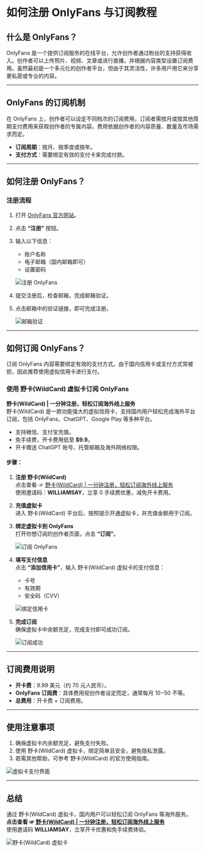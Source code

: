 # 如何注册 OnlyFans 与订阅教程

## 什么是 OnlyFans？

OnlyFans 是一个提供订阅服务的在线平台，允许创作者通过粉丝的支持获得收入。创作者可以上传照片、视频、文章或进行直播，并根据内容类型设置订阅费用。虽然最初是一个多元化的创作者平台，但由于其灵活性，许多用户用它来分享更私密或专业的内容。

---

## OnlyFans 的订阅机制

在 OnlyFans 上，创作者可以设定不同档次的订阅费用，订阅者需按月或按其他周期支付费用来获取创作者的专属内容。费用依据创作者的内容质量、数量及市场需求而定。

- **订阅周期**：按月、按季度或按年。
- **支付方式**：需要绑定有效的支付卡来完成付款。

---

## 如何注册 OnlyFans？

### 注册流程

1. 打开 [OnlyFans 官方网站](https://onlyfans.com)。
2. 点击 **“注册”** 按钮。
3. 输入以下信息：
   - 账户名称
   - 电子邮箱（国内邮箱即可）
   - 设置密码

   ![注册 OnlyFans](https://aipanda-chatgpt.github.io/img/how-to-useonlyfans.assets/1.png)

4. 提交注册后，检查邮箱，完成邮箱验证。
5. 点击邮箱中的验证链接，即可完成注册。

   ![邮箱验证](https://aipanda-chatgpt.github.io/img/how-to-useonlyfans.assets/2.png)

---

## 如何订阅 OnlyFans？

订阅 OnlyFans 内容需要绑定有效的支付方式。由于国内信用卡或支付方式常被拒，因此推荐使用虚拟信用卡进行支付。

### 使用 野卡(WildCard) 虚拟卡订阅 OnlyFans

**野卡(WildCard) | 一分钟注册，轻松订阅海外线上服务**  
野卡(WildCard) 是一款功能强大的虚拟信用卡，支持国内用户轻松完成海外平台订阅，包括 OnlyFans、ChatGPT、Google Play 等多种平台。

- 支持微信、支付宝充值。
- 免手续费，开卡费用低至 **$9.9**。
- 开卡赠送 ChatGPT 账号、托管邮箱及海外网络权限。

#### 步骤：

1. **注册 野卡(WildCard)**  
   点击查看 ☞ [野卡(WildCard) | 一分钟注册，轻松订阅海外线上服务](https://yeka.ai/i/WILLIAMSAY)  
   使用邀请码：**WILLIAMSAY**，立享 0 手续费优惠，减免开卡费用。

2. **充值虚拟卡**  
   进入 野卡(WildCard) 平台后，按照提示开通虚拟卡，并充值金额用于订阅。

3. **绑定虚拟卡到 OnlyFans**  
   打开你想订阅的创作者页面，点击 **“订阅”**。

   ![订阅 OnlyFans](https://aipanda-chatgpt.github.io/img/how-to-useonlyfans.assets/3.png)

4. **填写支付信息**  
   点击 **“添加信用卡”**，输入 野卡(WildCard) 虚拟卡的支付信息：

   - 卡号
   - 有效期
   - 安全码（CVV）

   ![绑定信用卡](https://aipanda-chatgpt.github.io/img/how-to-useonlyfans.assets/4.png)

5. **完成订阅**  
   确保虚拟卡中余额充足，完成支付即可成功订阅。

   ![订阅成功](https://aipanda-chatgpt.github.io/img/how-to-useonlyfans.assets/6.png)

---

## 订阅费用说明

- **开卡费**：9.99 美元（约 70 元人民币）。
- **OnlyFans 订阅费**：具体费用视创作者设定而定，通常每月 $10-$50 不等。
- **总费用**：开卡费 + 订阅费用。

---

## 使用注意事项

1. 确保虚拟卡内余额充足，避免支付失败。
2. 使用 野卡(WildCard) 虚拟卡，绑定简单且安全，避免隐私泄露。
3. 若需其他帮助，可参考 野卡(WildCard) 的官方使用指南。

![虚拟卡支付界面](https://aipanda-chatgpt.github.io/img/how-to-useonlyfans.assets/5.png)

---

## 总结

通过 野卡(WildCard) 虚拟卡，国内用户可以轻松订阅 OnlyFans 等海外服务。  
**点击查看 ☞ [野卡(WildCard) | 一分钟注册，轻松订阅海外线上服务](https://yeka.ai/i/WILLIAMSAY)**  
使用邀请码 **WILLIAMSAY**，立享开卡优惠和免手续费体验。

![野卡(WildCard) 虚拟卡](https://aipanda-chatgpt.github.io/img/chatgpt-register-2024.assets/3.PNG)
